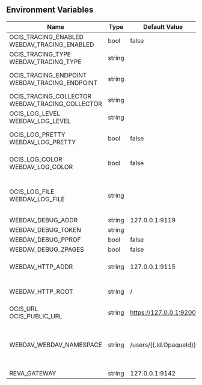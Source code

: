 ## Environment Variables

| Name | Type | Default Value | Description |
|------|------|---------------|-------------|
| OCIS_TRACING_ENABLED<br/>WEBDAV_TRACING_ENABLED | bool | false | Enable tracing.|
| OCIS_TRACING_TYPE<br/>WEBDAV_TRACING_TYPE | string |  | The tracing type.|
| OCIS_TRACING_ENDPOINT<br/>WEBDAV_TRACING_ENDPOINT | string |  | The tracing service endpoint.|
| OCIS_TRACING_COLLECTOR<br/>WEBDAV_TRACING_COLLECTOR | string |  | The tracing collector.|
| OCIS_LOG_LEVEL<br/>WEBDAV_LOG_LEVEL | string |  | The log level.|
| OCIS_LOG_PRETTY<br/>WEBDAV_LOG_PRETTY | bool | false | Enable pretty log output.|
| OCIS_LOG_COLOR<br/>WEBDAV_LOG_COLOR | bool | false | Enable colored log output.|
| OCIS_LOG_FILE<br/>WEBDAV_LOG_FILE | string |  | The path to the file if the log should write to file.|
| WEBDAV_DEBUG_ADDR | string | 127.0.0.1:9119 | |
| WEBDAV_DEBUG_TOKEN | string |  | |
| WEBDAV_DEBUG_PPROF | bool | false | |
| WEBDAV_DEBUG_ZPAGES | bool | false | |
| WEBDAV_HTTP_ADDR | string | 127.0.0.1:9115 | The HTTP API address.|
| WEBDAV_HTTP_ROOT | string | / | The HTTP API root path.|
| OCIS_URL<br/>OCIS_PUBLIC_URL | string | https://127.0.0.1:9200 | |
| WEBDAV_WEBDAV_NAMESPACE | string | /users/{{.Id.OpaqueId}} | CS3 path layout to use when forwarding /webdav requests|
| REVA_GATEWAY | string | 127.0.0.1:9142 | |